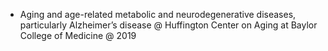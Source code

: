* Aging and age-related metabolic and neurodegenerative diseases, particularly Alzheimer’s disease @ Huffington Center on Aging at Baylor College of Medicine @ 2019

